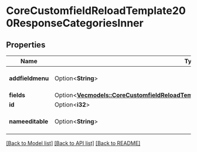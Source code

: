 # CoreCustomfieldReloadTemplate200ResponseCategoriesInner

## Properties

Name | Type | Description | Notes
------------ | ------------- | ------------- | -------------
**addfieldmenu** | Option<**String**> | addfieldmenu | [optional][default to null]
**fields** | Option<[**Vec<models::CoreCustomfieldReloadTemplate200ResponseCategoriesInnerFieldsInner>**](core_customfield_reload_template_200_response_categories_inner_fields_inner.md)> |  | [optional]
**id** | Option<**i32**> | id | [optional]
**nameeditable** | Option<**String**> | inplace editable name | [optional][default to null]

[[Back to Model list]](../README.md#documentation-for-models) [[Back to API list]](../README.md#documentation-for-api-endpoints) [[Back to README]](../README.md)


